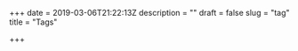 +++
date = 2019-03-06T21:22:13Z
description = ""
draft = false
slug = "tag"
title = "Tags"

+++




